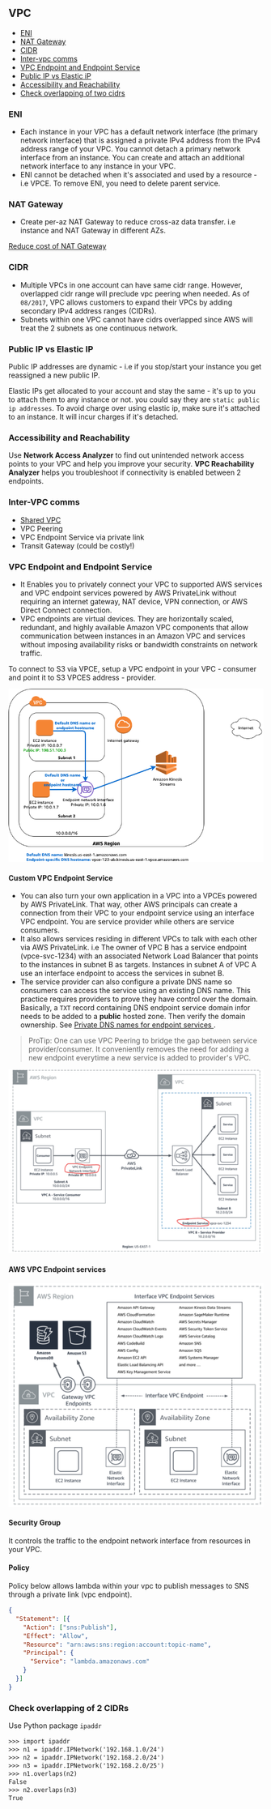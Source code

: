 ## VPC

- [ENI](#eni)
- [NAT Gateway](#nat-gateway)
- [CIDR](#cidr)
- [Inter-vpc comms](#inter-vpc-comms)
- [VPC Endpoint and Endpoint Service](#vpc-endpoint-and-endpoint-service)
- [Public IP vs Elastic iP](#public-ip-vs-elastic-ip)
- [Accessibility and Reachability](#accessibility-and-reachability)
- [Check overlapping of two cidrs](#check-overlapping-of-two-cidrs)

### ENI

- Each instance in your VPC has a default network interface (the primary network interface) that is assigned a private IPv4 address from the IPv4 address range of your VPC. You cannot detach a primary network interface from an instance. You can create and attach an additional network interface to any instance in your VPC.
- ENI cannot be detached when it's associated and used by a resource - i.e VPCE. To remove ENI, you need to delete parent service.

### NAT Gateway

- Create per-az NAT Gateway to reduce cross-az data transfer. i.e instance and NAT Gateway in different AZs.

[Reduce cost of NAT Gateway](https://www.stephengrier.com/reducing-the-cost-of-aws-nat-gateways/)

### CIDR

- Multiple VPCs in one account can have same cidr range. However, overlapped cidr range will preclude vpc peering when needed. As of `08/2017`, VPC allows customers to expand their VPCs by adding secondary IPv4 address ranges (CIDRs).
- Subnets within one VPC cannot have cidrs overlapped since AWS will treat the 2 subnets as one continuous network.

### Public IP vs Elastic IP
Public IP addresses are dynamic - i.e if you stop/start your instance you get reassigned a new public IP.

Elastic IPs get allocated to your account and stay the same - it's up to you to attach them to any instance or not. you could say they are `static public ip addresses`. To avoid charge over using elastic ip, make sure it's attached to an instance. It will incur charges if it's detached.

### Accessibility and Reachability

Use **Network Access Analyzer** to find out unintended network access points to your VPC and help you improve your security.
**VPC Reachability Analyzer** helps you troubleshoot if connectivity is enabled between 2 endpoints.

### Inter-VPC comms

- [Shared VPC](https://aws.amazon.com/blogs/architecture/using-vpc-sharing-for-a-cost-effective-multi-account-microservice-architecture/)
- VPC Peering
- VPC Endpoint Service via private link
- Transit Gateway (could be costly!)

### VPC Endpoint and Endpoint Service

- It Enables you to privately connect your VPC to supported AWS services and VPC endpoint services powered by AWS PrivateLink without requiring an internet gateway, NAT device, VPN connection, or AWS Direct Connect connection.
- VPC endpoints are virtual devices. They are horizontally scaled, redundant, and highly available Amazon VPC components that allow communication between instances in an Amazon VPC and services without imposing availability risks or bandwidth constraints on network traffic.

To connect to S3 via VPCE, setup a VPC endpoint in your VPC - consumer and point it to S3 VPCES address - provider.

![vpce](./vpce.png)

#### Custom VPC Endpoint Service

- You can also turn your own application in a VPC into a VPCEs powered by AWS PrivateLink. That way, other AWS principals can create a connection from their VPC to your endpoint service using an interface VPC endpoint. You are service provider while others are service consumers.
- It also allows services residing in different VPCs to talk with each other via AWS PrivateLink. i.e The owner of VPC B has a service endpoint (vpce-svc-1234) with an associated Network Load Balancer that points to the instances in subnet B as targets. Instances in subnet A of VPC A use an interface endpoint to access the services in subnet B.
- The service provider can also configure a private DNS name so consumers can access the service using an existing DNS name. This practice requires providers to prove they have control over the domain. Basically, a `TXT` record containing DNS endpoint service domain infor needs to be added to a **public** hosted zone. Then verify the domain ownership. See [Private DNS names for endpoint services
](https://docs.aws.amazon.com/vpc/latest/userguide/verify-domains.html).

> ProTip: One can use VPC Peering to bridge the gap between service provider/consumer. It conveniently removes the need for adding a new endpoint everytime a new service is added to provider's VPC.

![vpce-service](vpce-service.png)

#### AWS VPC Endpoint services

![aws-vpce-services](aws-vpce-services.png)

#### Security Group

It controls the traffic to the endpoint network interface from resources in your VPC.

#### Policy

Policy below allows lambda within your vpc to publish messages to SNS through a private link (vpc endpoint).

```json
{
  "Statement": [{
    "Action": ["sns:Publish"],
    "Effect": "Allow",
    "Resource": "arn:aws:sns:region:account:topic-name",
    "Principal": {
      "Service": "lambda.amazonaws.com"
    }
  }]
}
```

### Check overlapping of 2 CIDRs

Use Python package `ipaddr`

```shell
>>> import ipaddr
>>> n1 = ipaddr.IPNetwork('192.168.1.0/24')
>>> n2 = ipaddr.IPNetwork('192.168.2.0/24')
>>> n3 = ipaddr.IPNetwork('192.168.2.0/25')
>>> n1.overlaps(n2)
False
>>> n2.overlaps(n3)
True
```
